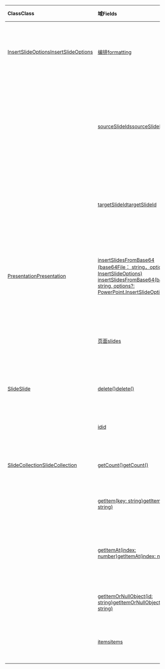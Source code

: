| <span data-ttu-id="3a5b1-101">Class</span><span class="sxs-lookup"><span data-stu-id="3a5b1-101">Class</span></span> | <span data-ttu-id="3a5b1-102">域</span><span class="sxs-lookup"><span data-stu-id="3a5b1-102">Fields</span></span> | <span data-ttu-id="3a5b1-103">说明</span><span class="sxs-lookup"><span data-stu-id="3a5b1-103">Description</span></span> |
|:---|:---|:---|
|[<span data-ttu-id="3a5b1-104">InsertSlideOptions</span><span class="sxs-lookup"><span data-stu-id="3a5b1-104">InsertSlideOptions</span></span>](/javascript/api/powerpoint/powerpoint.insertslideoptions)|[<span data-ttu-id="3a5b1-105">编排</span><span class="sxs-lookup"><span data-stu-id="3a5b1-105">formatting</span></span>](/javascript/api/powerpoint/powerpoint.insertslideoptions#formatting)|<span data-ttu-id="3a5b1-106">指定在幻灯片插入过程中要使用的格式。</span><span class="sxs-lookup"><span data-stu-id="3a5b1-106">Specifies which formatting to use during slide insertion.</span></span>|
||[<span data-ttu-id="3a5b1-107">sourceSlideIds</span><span class="sxs-lookup"><span data-stu-id="3a5b1-107">sourceSlideIds</span></span>](/javascript/api/powerpoint/powerpoint.insertslideoptions#sourceslideids)|<span data-ttu-id="3a5b1-108">指定将插入到当前演示文稿中的源演示文稿中的幻灯片。</span><span class="sxs-lookup"><span data-stu-id="3a5b1-108">Specifies the slides from the source presentation that will be inserted into the current presentation.</span></span>|
||[<span data-ttu-id="3a5b1-109">targetSlideId</span><span class="sxs-lookup"><span data-stu-id="3a5b1-109">targetSlideId</span></span>](/javascript/api/powerpoint/powerpoint.insertslideoptions#targetslideid)|<span data-ttu-id="3a5b1-110">指定将在演示文稿中插入新幻灯片的位置。</span><span class="sxs-lookup"><span data-stu-id="3a5b1-110">Specifies where in the presentation the new slides will be inserted.</span></span>|
|[<span data-ttu-id="3a5b1-111">Presentation</span><span class="sxs-lookup"><span data-stu-id="3a5b1-111">Presentation</span></span>](/javascript/api/powerpoint/powerpoint.presentation)|[<span data-ttu-id="3a5b1-112">insertSlidesFromBase64 (base64File： string，options？： InsertSlideOptions) </span><span class="sxs-lookup"><span data-stu-id="3a5b1-112">insertSlidesFromBase64(base64File: string, options?: PowerPoint.InsertSlideOptions)</span></span>](/javascript/api/powerpoint/powerpoint.presentation#insertslidesfrombase64-base64file--options-)|<span data-ttu-id="3a5b1-113">将演示文稿中指定的幻灯片插入到当前演示文稿中。</span><span class="sxs-lookup"><span data-stu-id="3a5b1-113">Inserts the specified slides from a presentation into the current presentation.</span></span>|
||[<span data-ttu-id="3a5b1-114">页面</span><span class="sxs-lookup"><span data-stu-id="3a5b1-114">slides</span></span>](/javascript/api/powerpoint/powerpoint.presentation#slides)|<span data-ttu-id="3a5b1-115">返回演示文稿中的幻灯片的已排序集合。</span><span class="sxs-lookup"><span data-stu-id="3a5b1-115">Returns an ordered collection of slides in the presentation.</span></span>|
|[<span data-ttu-id="3a5b1-116">Slide</span><span class="sxs-lookup"><span data-stu-id="3a5b1-116">Slide</span></span>](/javascript/api/powerpoint/powerpoint.slide)|[<span data-ttu-id="3a5b1-117">delete()</span><span class="sxs-lookup"><span data-stu-id="3a5b1-117">delete()</span></span>](/javascript/api/powerpoint/powerpoint.slide#delete--)|<span data-ttu-id="3a5b1-118">删除演示文稿中的幻灯片。</span><span class="sxs-lookup"><span data-stu-id="3a5b1-118">Deletes the slide from the presentation.</span></span>|
||[<span data-ttu-id="3a5b1-119">id</span><span class="sxs-lookup"><span data-stu-id="3a5b1-119">id</span></span>](/javascript/api/powerpoint/powerpoint.slide#id)|<span data-ttu-id="3a5b1-120">获取幻灯片的唯一 ID。</span><span class="sxs-lookup"><span data-stu-id="3a5b1-120">Gets the unique ID of the slide.</span></span>|
|[<span data-ttu-id="3a5b1-121">SlideCollection</span><span class="sxs-lookup"><span data-stu-id="3a5b1-121">SlideCollection</span></span>](/javascript/api/powerpoint/powerpoint.slidecollection)|[<span data-ttu-id="3a5b1-122">getCount()</span><span class="sxs-lookup"><span data-stu-id="3a5b1-122">getCount()</span></span>](/javascript/api/powerpoint/powerpoint.slidecollection#getcount--)|<span data-ttu-id="3a5b1-123">获取集合中的幻灯片数。</span><span class="sxs-lookup"><span data-stu-id="3a5b1-123">Gets the number of slides in the collection.</span></span>|
||[<span data-ttu-id="3a5b1-124">getItem(key: string)</span><span class="sxs-lookup"><span data-stu-id="3a5b1-124">getItem(key: string)</span></span>](/javascript/api/powerpoint/powerpoint.slidecollection#getitem-key-)|<span data-ttu-id="3a5b1-125">使用其唯一 ID 获取幻灯片。</span><span class="sxs-lookup"><span data-stu-id="3a5b1-125">Gets a slide using its unique ID.</span></span>|
||[<span data-ttu-id="3a5b1-126">getItemAt(index: number)</span><span class="sxs-lookup"><span data-stu-id="3a5b1-126">getItemAt(index: number)</span></span>](/javascript/api/powerpoint/powerpoint.slidecollection#getitemat-index-)|<span data-ttu-id="3a5b1-127">使用集合中的从零开始的索引获取幻灯片。</span><span class="sxs-lookup"><span data-stu-id="3a5b1-127">Gets a slide using its zero-based index in the collection.</span></span>|
||[<span data-ttu-id="3a5b1-128">getItemOrNullObject(id: string)</span><span class="sxs-lookup"><span data-stu-id="3a5b1-128">getItemOrNullObject(id: string)</span></span>](/javascript/api/powerpoint/powerpoint.slidecollection#getitemornullobject-id-)|<span data-ttu-id="3a5b1-129">使用其唯一 ID 获取幻灯片。</span><span class="sxs-lookup"><span data-stu-id="3a5b1-129">Gets a slide using its unique ID.</span></span>|
||[<span data-ttu-id="3a5b1-130">items</span><span class="sxs-lookup"><span data-stu-id="3a5b1-130">items</span></span>](/javascript/api/powerpoint/powerpoint.slidecollection#items)|<span data-ttu-id="3a5b1-131">获取此集合中已加载的子项。</span><span class="sxs-lookup"><span data-stu-id="3a5b1-131">Gets the loaded child items in this collection.</span></span>|
